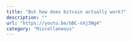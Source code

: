 ```yaml
---
title: "But how does bitcoin actually work?"
description: ""
url: "https://youtu.be/bBC-nXj3Ng4"
category: "Miscellaneous"
---
```

